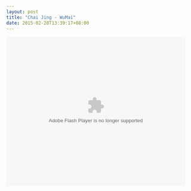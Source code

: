 ```yaml
---
layout: post
title: "Chai Jing - WuMai"
date: 2015-02-28T13:39:17+08:00
---
```


<embed src="http://player.youku.com/player.php/Type/Folder/Fid/23514221/Ob/1/sid/XOTAxMzQ1NzY0/v.swf" quality="high" width="480" height="400" align="middle" allowScriptAccess="always" allowFullScreen="true" mode="transparent" type="application/x-shockwave-flash">
